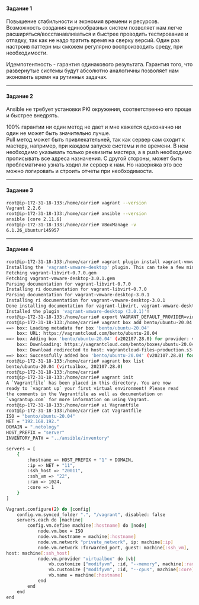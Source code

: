 <h4> Задание 1 </h4>

Повышение стабильности и экономия времени и ресурсов. <br>
Возможность создания единообразных систем позволяет нам легче расширяться/восстанавливаться и быстрее проводить тестирование и отладку, так как не надо тратить время на сверку версий. 
Один раз настроив паттерн мы сможем регулярно воспроизводить среду, при необходимости.

Идемпотентность - гарантия одинакового результата. Гарантия того, что развернутые системы будут абсолютно аналогичны позволяет нам экономить время на рутинных задачах. 


<hr>
<h4> Задание 2 </h4>

Ansible не требует установки PKI окружения, соответственно его проще и быстрее внедрять. 

100% гарантии ни один метод не дает и мне кажется однозначно ни один не может быть значительно лучше. <br>
Pull метод может быть привлекательней, так как сервер сам сходит к мастеру, например, при каждом запуске системы и по времени. 
В нем необходимо указывать только реквизиты мастера, а в push необходимо прописывать все адреса назначения.
С другой стороны, может быть проблематично узнать ходил ли сервер к нам. Но наверняка это все можно логировать и строить отчеты при необходимости.

<hr>
<h4> Задание 3 </h4>

```bash
root@ip-172-31-18-133:/home/carrie# vagrant --version
Vagrant 2.2.6
root@ip-172-31-18-133:/home/carrie# ansible --version
ansible [core 2.11.6] 
root@ip-172-31-18-133:/home/carrie# VBoxManage -v
6.1.26_Ubuntur145957
```

<hr>
<h4> Задание 4 </h4>

```bash
root@ip-172-31-18-133:/home/carrie# vagrant plugin install vagrant-vmware-desktop
Installing the 'vagrant-vmware-desktop' plugin. This can take a few minutes...
Fetching vagrant-libvirt-0.7.0.gem
Fetching vagrant-vmware-desktop-3.0.1.gem
Parsing documentation for vagrant-libvirt-0.7.0
Installing ri documentation for vagrant-libvirt-0.7.0
Parsing documentation for vagrant-vmware-desktop-3.0.1
Installing ri documentation for vagrant-vmware-desktop-3.0.1
Done installing documentation for vagrant-libvirt, vagrant-vmware-desktop after 1 seconds
Installed the plugin 'vagrant-vmware-desktop (3.0.1)'!
root@ip-172-31-18-133:/home/carrie# export VAGRANT_DEFAULT_PROVIDER=virtualbo
root@ip-172-31-18-133:/home/carrie# vagrant box add bento/ubuntu-20.04 --provider=virtualbox --force
==> box: Loading metadata for box 'bento/ubuntu-20.04'
    box: URL: https://vagrantcloud.com/bento/ubuntu-20.04
==> box: Adding box 'bento/ubuntu-20.04' (v202107.28.0) for provider: virtualbox
    box: Downloading: https://vagrantcloud.com/bento/boxes/ubuntu-20.04/versions/202107.28.0/providers/virtualbox.box
    box: Download redirected to host: vagrantcloud-files-production.s3-accelerate.amazonaws.com
==> box: Successfully added box 'bento/ubuntu-20.04' (v202107.28.0) for 'virtualbox'!
root@ip-172-31-18-133:/home/carrie# vagrant box list
bento/ubuntu-20.04 (virtualbox, 202107.28.0)
root@ip-172-31-18-133:/home/carrie# 
root@ip-172-31-18-133:/home/carrie# vagrant init 
A `Vagrantfile` has been placed in this directory. You are now
ready to `vagrant up` your first virtual environment! Please read
the comments in the Vagrantfile as well as documentation on
`vagrantup.com` for more information on using Vagrant.
root@ip-172-31-18-133:/home/carrie# vi Vagrantfile
root@ip-172-31-18-133:/home/carrie# cat Vagrantfile
ISO = "bento/ubuntu-20.04"
NET = "192.168.192."
DOMAIN = ".netology"
HOST_PREFIX = "server"
INVENTORY_PATH = "../ansible/inventory"

servers = [  
	{    
		:hostname => HOST_PREFIX + "1" + DOMAIN,
		:ip => NET + "11",
		:ssh_host => "20011",
		:ssh_vm => "22",
		:ram => 1024,
		:core => 1
	}
]

Vagrant.configure(2) do |config| 
	config.vm.synced_folder ".", "/vagrant", disabled: false 
	servers.each do |machine| 
		config.vm.define machine[:hostname] do |node| 
			node.vm.box = ISO 
			node.vm.hostname = machine[:hostname] 
			node.vm.network "private_network", ip: machine[:ip] 
			node.vm.network :forwarded_port, guest: machine[:ssh_vm],
host: machine[:ssh_host]
			node.vm.provider "virtualbox" do |vb| 
				vb.customize ["modifyvm", :id, "--memory", machine[:ram]] 
				vb.customize ["modifyvm", :id, "--cpus", machine[:core]] 
				vb.name = machine[:hostname]
			end
		end
	end
end

```